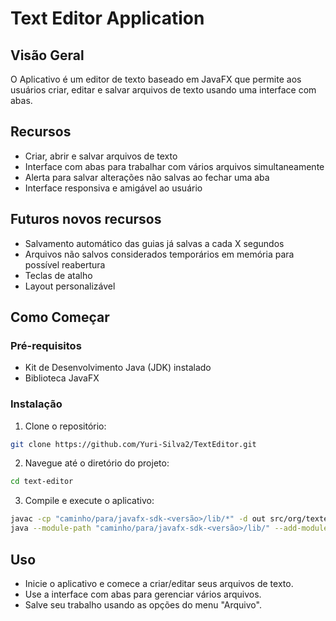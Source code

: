 # Text Editor Application

## Visão Geral

O Aplicativo é um editor de texto baseado em JavaFX que permite aos usuários criar, editar e salvar arquivos de texto
usando uma interface com abas.

## Recursos

- Criar, abrir e salvar arquivos de texto
- Interface com abas para trabalhar com vários arquivos simultaneamente
- Alerta para salvar alterações não salvas ao fechar uma aba
- Interface responsiva e amigável ao usuário

## Futuros novos recursos

- Salvamento automático das guias já salvas a cada X segundos
- Arquivos não salvos considerados temporários em memória para possível reabertura
- Teclas de atalho
- Layout personalizável

## Como Começar

### Pré-requisitos

- Kit de Desenvolvimento Java (JDK) instalado
- Biblioteca JavaFX

### Instalação

1. Clone o repositório:

```bash
git clone https://github.com/Yuri-Silva2/TextEditor.git
```

2. Navegue até o diretório do projeto:

```bash
cd text-editor
```

3. Compile e execute o aplicativo:

```bash
javac -cp "caminho/para/javafx-sdk-<versão>/lib/*" -d out src/org/texteditor/*.java src/org/texteditor/controllers/*.java src/org/texteditor/models/*.java src/org/texteditor/viewers/menu/*.java src/org/texteditor/viewers/pane/*.java
java --module-path "caminho/para/javafx-sdk-<versão>/lib/" --add-modules javafx.controls,javafx.fxml -cp out org.texteditor.TextEditorApplication
```

## Uso

- Inicie o aplicativo e comece a criar/editar seus arquivos de texto.
- Use a interface com abas para gerenciar vários arquivos.
- Salve seu trabalho usando as opções do menu "Arquivo".


